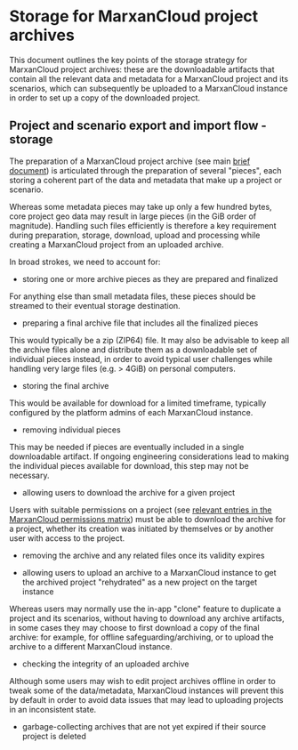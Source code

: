 # Storage for MarxanCloud project archives

This document outlines the key points of the storage strategy for MarxanCloud
project archives: these are the downloadable artifacts that contain all the
relevant data and metadata for a MarxanCloud project and its scenarios, which
can subsequently be uploaded to a MarxanCloud instance in order to set up a
copy of the downloaded project.

## Project and scenario export and import flow - storage

The preparation of a MarxanCloud project archive (see main [brief
document](../brief.md)) is articulated through the preparation of several
"pieces", each storing a coherent part of the data and metadata that make up a
project or scenario.

Whereas some metadata pieces may take up only a few hundred bytes, core project
geo data may result in large pieces (in the GiB order of magnitude). Handling
such files efficiently is therefore a key requirement during preparation,
storage, download, upload and processing while creating a MarxanCloud project
from an uploaded archive.

In broad strokes, we need to account for:

- storing one or more archive pieces as they are prepared and finalized

For anything else than small metadata files, these pieces should be streamed to
their eventual storage destination.

- preparing a final archive file that includes all the finalized pieces

This would typically be a zip (ZIP64) file. It may also be advisable to keep all
the archive files alone and distribute them as a downloadable set of individual
pieces instead, in order to avoid typical user challenges while handling very
large files (e.g. > 4GiB) on personal computers.

- storing the final archive

This would be available for download for a limited timeframe, typically
configured by the platform admins of each MarxanCloud instance.

- removing individual pieces

This may be needed if pieces are eventually included in a single downloadable
artifact. If ongoing engineering considerations lead to making the individual
pieces available for download, this step may not be necessary.

- allowing users to download the archive for a given project

Users with suitable permissions on a project (see [relevant entries in the
MarxanCloud permissions
matrix](../../features/role-based-access-control/high-level-design.md)) must be
able to download the archive for a project, whether its creation was initiated
by themselves or by another user with access to the project.

- removing the archive and any related files once its validity expires

- allowing users to upload an archive to a MarxanCloud instance to get the
  archived project "rehydrated" as a new project on the target instance

Whereas users may normally use the in-app "clone" feature to duplicate a project
and its scenarios, without having to download any archive artifacts, in some
cases they may choose to first download a copy of the final archive: for
example, for offline safeguarding/archiving, or to upload the archive to a
different MarxanCloud instance.

- checking the integrity of an uploaded archive

Although some users may wish to edit project archives offline in order to tweak
some of the data/metadata, MarxanCloud instances will prevent this by default in
order to avoid data issues that may lead to uploading projects in an
inconsistent state.

- garbage-collecting archives that are not yet expired if their source project
  is deleted
